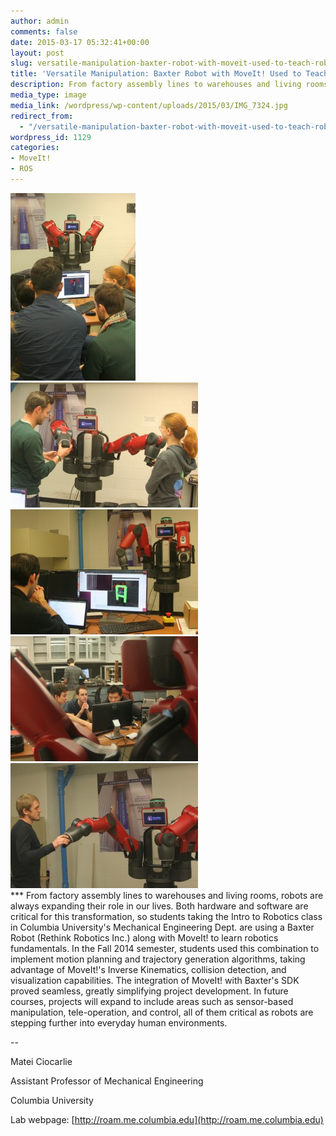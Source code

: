```yaml
---
author: admin
comments: false
date: 2015-03-17 05:32:41+00:00
layout: post
slug: versatile-manipulation-baxter-robot-with-moveit-used-to-teach-robotics-fundamentals-at-columbia-university
title: 'Versatile Manipulation: Baxter Robot with MoveIt! Used to Teach Robotics Fundamentals at Columbia University'
description: From factory assembly lines to warehouses and living rooms, robots are always expanding their role in our lives. Both hardware and software are critical for this transformation, so students taking the Intro to Robotics class in Columbia University’s Mechanical Engineering Dept. are using a Baxter Robot (Rethink Robotics Inc.) along with MoveIt! to learn robotics fundamentals. ...
media_type: image
media_link: /wordpress/wp-content/uploads/2015/03/IMG_7324.jpg
redirect_from: 
  - "/versatile-manipulation-baxter-robot-with-moveit-used-to-teach-robotics-fundamentals-at-columbia-university/"
wordpress_id: 1129
categories:
- MoveIt!
- ROS
---
```



<div class='row'>
  <div class='col-sm-4'>
    <img src='/wordpress/wp-content/uploads/2015/03/IMG_7319-200x300.jpg' class='img-thumbnail img-responsive Responsive image'/>
  </div>
  <div class='col-sm-4'>
    <img src='/wordpress/wp-content/uploads/2015/03/IMG_7324-300x200.jpg' class='img-thumbnail img-responsive Responsive image'/>
  </div>
  <div class='col-sm-4'>
    <img src='/wordpress/wp-content/uploads/2015/03/IMG_7335-300x200.jpg' class='img-thumbnail img-responsive Responsive image'/>
  </div>
  <div class='col-sm-4'>
    <img src='/wordpress/wp-content/uploads/2015/03/IMG_7339-300x200.jpg' class='img-thumbnail img-responsive Responsive image'/>
  </div>
  <div class='col-sm-4'>
    <img src='/wordpress/wp-content/uploads/2015/03/IMG_7342-300x200.jpg' class='img-thumbnail img-responsive Responsive image'/>
  </div>
</div>
***
From factory assembly lines to warehouses and living rooms, robots are always expanding their role in our lives. Both hardware and software are critical for this transformation, so students taking the Intro to Robotics class in Columbia University's Mechanical Engineering Dept. are using a Baxter Robot (Rethink Robotics Inc.) along with MoveIt! to learn robotics fundamentals. In the Fall 2014 semester, students used this combination to implement motion planning and trajectory generation algorithms, taking advantage of MoveIt!'s Inverse Kinematics, collision detection, and visualization capabilities. The integration of MoveIt! with Baxter's SDK proved seamless, greatly simplifying project development. In future courses, projects will expand to include areas such as sensor-based manipulation, tele-operation, and control, all of them critical as robots are stepping further into everyday human environments.

--

Matei Ciocarlie

Assistant Professor of Mechanical Engineering

Columbia University

Lab webpage: [http://roam.me.columbia.edu](http://roam.me.columbia.edu)
